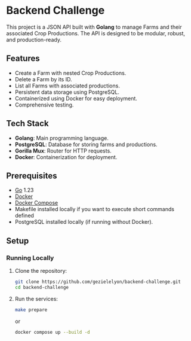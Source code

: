 # Backend Challenge

This project is a JSON API built with **Golang** to manage Farms and their associated Crop Productions. The API is designed to be modular, robust, and production-ready.

## Features

- Create a Farm with nested Crop Productions.
- Delete a Farm by its ID.
- List all Farms with associated productions.
- Persistent data storage using PostgreSQL.
- Containerized using Docker for easy deployment.
- Comprehensive testing.

## Tech Stack

- **Golang**: Main programming language.
- **PostgreSQL**: Database for storing farms and productions.
- **Gorilla Mux**: Router for HTTP requests.
- **Docker**: Containerization for deployment.

## Prerequisites

- [Go](https://golang.org/dl/) 1.23
- [Docker](https://www.docker.com/get-started)
- [Docker Compose](https://docs.docker.com/compose/)
- Makefile installed locally if you want to execute short commands defined
- PostgreSQL installed locally (if running without Docker).

## Setup

### Running Locally

1. Clone the repository:

   ```bash
   git clone https://github.com/gezielelyon/backend-challenge.git
   cd backend-challenge
   ```

1. Run the services:
   ```bash
   make prepare
   ```
   or
   ```bash
   docker compose up --build -d
   ```
